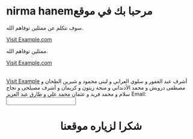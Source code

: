 <!DOCTYPE html>
<html lang="en">
<head>
    <meta charset="UTF-8">
    <meta nermahanim="viewport" content="width=device-width, initial-scale=1.0">
    <title>ممثلين قد توفاهم الله</title>
</head>
<body>
    <h1>nirma hanemمرحبا بك في موقع</h1>
    <p>سوف نتكلم عن ممثلين توفاهم الله.</p>
    <a href="https://wwwNirmahanem.">Visit Example.com</a>
</body>
</html>
<p>ممثلين توفاهم الله.</p>
<a href="https://www.nermahanem.com">Visit Example.com</a>

<ul>
</ul>
<ol>
</ol>
<table>
    <tr>
    </tr>
</table>
<a href="https://www.nermahanem.com" target="_blank" title="Go to Example">Visit Example</a>
أشرف عبد الغفور و
سلوي العرابي و
  لبنى محمود و
شيرين الطحان و
مصطفى درويش و
محمد الأدنداني و
منحة زيتون و
كريمان و
أشرف مصيلحى و
نجاح سلام و
محمد فريد و
عثمان محمد علي و
طارق عبد العزيز  
    <label for="email">Email:</label>
    <input type="email" id="email" name="email">
</form>
<!DOCTYPE html>
<html lang="en">
<head>
    <meta charset="UTF-8">
    <meta name="viewport" content="width=device-width, initial-scale=1.0">
    <title>nermahanem</title>
</head>
<body>
    <header>
        <h1>شكرا لزياره موقعنا</h1>
